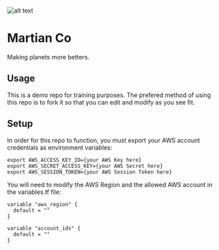 ![alt text]("https://circleci.com/gh/:owner/:repo.png?circle-token=:circle-token" "")
# Martian Co
Making planets more betters. 

## Usage
This is a demo repo for training purposes. The prefered method of using this repo is to fork it so that you can edit and modify as you see fit. 

## Setup
In order for this repo to function, you must export your AWS account credentials as environment variables:
```
export AWS_ACCESS_KEY_ID={your AWS Key here}
export AWS_SECRET_ACCESS_KEY={your AWS Secret here}
export AWS_SESSION_TOKEN={your AWS Session Token here}
```
You will need to modify the AWS Region and the allowed AWS account in the variables.tf file:
```
variable "aws_region" {
  default = ""
}

variable "account_ids" {
  default = ""
}
```

